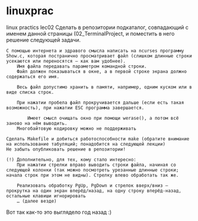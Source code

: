 # linuxprac
linux practics
lec02
    Сделать в репозитории подкаталог, совпадающий с именем данной страницы (02_TerminalProject, и поместить в него решение следующей задачи.

    С помощью интернета и здравого смысла написать на ncurses программу Show.c, которая постранично просматривает файл (слишком длинные строки усекаются или переносятся — как вам удобнее).
        Имя файла передавать параметром командной строки.
        Файл должен показываться в окне, а в первой строке экрана должно содержаться его имя.

        Весь файл допустимо хранить в памяти, например, одним куском или в виде списка строк.

        При нажатии пробела файл прокручивается дальше (если есть такая возможность), при нажатии ESC программа завершается.

            Имеет смысл очищать окно при помощи werase(), а потом всё заново на нём выводить. 
        Многобайтовую кодировку можно не поддерживать 

    Сделать Makefile и добиться работоспособности make (обратите внимание на использование табуляций; понадобится на следующей лекции)
    Не забыть опубликовать решение в репозитории!

    (!) Дополнительно, для тех, кому стало интересно:
        При нажатии стрелки вправо выводить строки файла, начиная со следующей колонки (так можно посмотреть урезанные длинные строки; начала строк при этом не видны). Стрелку влево обработать так же.

        Реализовать обработку PgUp, PgDown и стрелок вверх/вниз — прокрутка на один экран вперёд/назад, на одну строку вперёд-назад, остальные клавиши игнорировать
        … (далее везде) 

Вот так как-то это выглядело год назад :)

    
